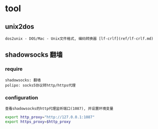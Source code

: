 # tool

## unix2dos

    dos2unix - DOS/Mac - Unix文件格式, 编码转换器 [lf-crlf](ref/lf-crlf.md)

## shadowsocks 翻墙

### require  

    shadowsocks: 翻墙  
    polipo: socks5协议转http/https代理
  
### configuration  

    查看shadowsocks的http代理监听端口(1087), 并设置环境变量

```bash
export http_proxy="http://127.0.0.1:1087"  
export https_proxy=$http_proxy  
```  